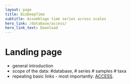 ```yaml
---
layout: page
title: BioDeepTime
subtitle: Assemblage time series across scales
hero_link: /database/access/
hero_link_text: Download
---
```


# Landing page

- general introduction
- scope of the data: #database, # series # samples # taxa
- repeating basic links - most importantly: [ACCESS]({{site.url}}{{site.baseurl}}/database/access/). 
